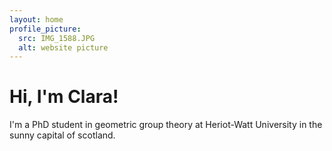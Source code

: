 ```yaml
---
layout: home
profile_picture:
  src: IMG_1588.JPG
  alt: website picture
---
```


# Hi, I'm Clara! 
I'm a PhD student in geometric group theory at Heriot-Watt University in the sunny capital of scotland. 
  
  
 


